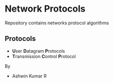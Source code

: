 # Network Protocols 
Repository contains networks protocol algorithms 

## Protocols 
- **U**ser **D**atagram **P**rotocols 
- **T**ransmission **C**ontrol **P**rotocol


By
- Ashwin Kumar R 
